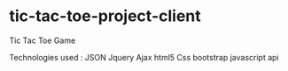 # tic-tac-toe-project-client
Tic Tac Toe Game


Technologies used : JSON
                    Jquery
                    Ajax
                    html5
                    Css
                    bootstrap
                    javascript
                    api

